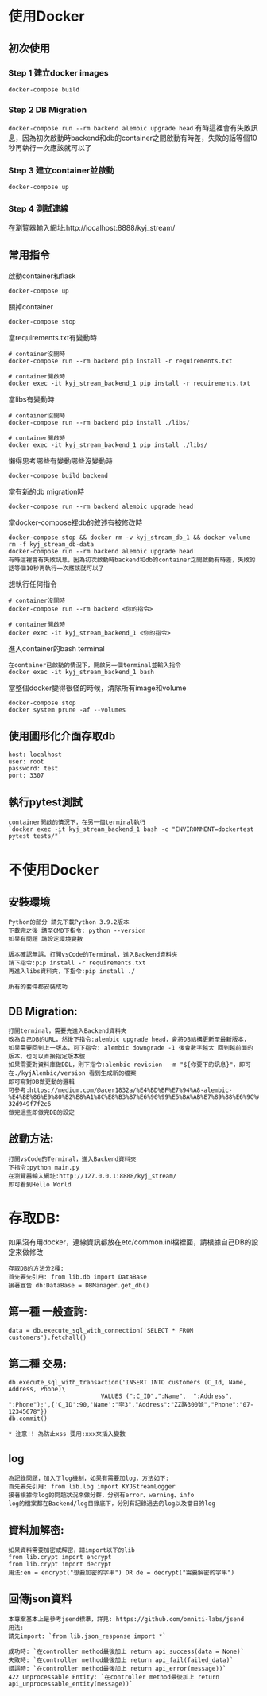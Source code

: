 # 使用Docker
  ## 初次使用
  ### Step 1 建立docker images
  `docker-compose build`

  ### Step 2 DB Migration
  `docker-compose run --rm backend alembic upgrade head`
  有時這裡會有失敗訊息，因為初次啟動時backend和db的container之間啟動有時差，失敗的話等個10秒再執行一次應該就可以了

  ### Step 3 建立container並啟動
  `docker-compose up`

  ### Step 4 測試連線
  在瀏覽器輸入網址:http://localhost:8888/kyj_stream/

  ## 常用指令
  啟動container和flask
  ```
  docker-compose up
  ```

  關掉container
  ```
  docker-compose stop
  ```

  當requirements.txt有變動時
  ```
  # container沒開時
  docker-compose run --rm backend pip install -r requirements.txt

  # container開啟時
  docker exec -it kyj_stream_backend_1 pip install -r requirements.txt
  ```

  當libs有變動時
  ```
  # container沒開時
  docker-compose run --rm backend pip install ./libs/

  # container開啟時
  docker exec -it kyj_stream_backend_1 pip install ./libs/
  ```

  懶得思考哪些有變動哪些沒變動時
  ```
  docker-compose build backend
  ```

  當有新的db migration時
  ```
  docker-compose run --rm backend alembic upgrade head
  ```

  當docker-compose裡db的敘述有被修改時
  ```
  docker-compose stop && docker rm -v kyj_stream_db_1 && docker volume rm -f kyj_stream_db-data
  docker-compose run --rm backend alembic upgrade head
  有時這裡會有失敗訊息，因為初次啟動時backend和db的container之間啟動有時差，失敗的話等個10秒再執行一次應該就可以了
  ```

  想執行任何指令
  ```
  # container沒開時
  docker-compose run --rm backend <你的指令>

  # container開啟時
  docker exec -it kyj_stream_backend_1 <你的指令>
  ```

  進入container的bash terminal
  ```
  在container已啟動的情況下，開啟另一個terminal並輸入指令
  docker exec -it kyj_stream_backend_1 bash
  ```

  當整個docker變得很怪的時候，清除所有image和volume
  ```
  docker-compose stop
  docker system prune -af --volumes
  ```

  ## 使用圖形化介面存取db
    host: localhost
    user: root
    password: test
    port: 3307
  
  ## 執行pytest測試
    container開啟的情況下，在另一個terminal執行
    `docker exec -it kyj_stream_backend_1 bash -c "ENVIRONMENT=dockertest pytest tests/"`

# 不使用Docker
  ## 安裝環境
    Python的部分 請先下載Python 3.9.2版本
    下載完之後 請至CMD下指令: python --version
    如果有問題 請設定環境變數

    版本確認無誤，打開vsCode的Terminal，進入Backend資料夾
    請下指令:pip install -r requirements.txt
    再進入libs資料夾，下指令:pip install ./
    
    所有的套件都安裝成功

  ## DB Migration:
    打開terminal，需要先進入Backend資料夾
    改為自己DB的URL，然後下指令:alembic upgrade head，會將DB結構更新至最新版本，
    如果需要回到上一版本，可下指令: alembic downgrade -1 後會數字越大 回到越前面的版本，也可以直接指定版本號
    如果需要對資料庫做DDL，則下指令:alembic revision  -m "${你要下的訊息}"，即可在./kyjAlembic/version 看到生成新的檔案
    即可寫對DB做更動的邏輯
    可參考:https://medium.com/@acer1832a/%E4%BD%BF%E7%94%A8-alembic-%E4%BE%86%E9%80%B2%E8%A1%8C%E8%B3%87%E6%96%99%E5%BA%AB%E7%89%88%E6%9C%AC%E7%AE%A1%E7%90%86-32d949f7f2c6
    做完這些即做完DB的設定

  ## 啟動方法:
    打開vsCode的Terminal，進入Backend資料夾
    下指令:python main.py
    在瀏覽器輸入網址:http://127.0.0.1:8888/kyj_stream/
    即可看到Hello World

# 存取DB:
  如果沒有用docker，連線資訊都放在etc/common.ini檔裡面，請根據自己DB的設定來做修改
  
  ```
  存取DB的方法分2種:
  首先要先引用: from lib.db import DataBase
  接著宣告 db:DataBase = DBManager.get_db()
  ```

  ## 第一種 一般查詢:  
    data = db.execute_sql_with_connection('SELECT * FROM customers').fetchall()

  ## 第二種 交易:
    db.execute_sql_with_transaction('INSERT INTO customers (C_Id, Name,  Address, Phone)\
                              VALUES (":C_ID",":Name",  ":Address", ":Phone");',{'C_ID':90,'Name':"李3","Address":"ZZ路300號","Phone":"07-12345678"})  
    db.commit()

    * 注意!! 為防止xss 要用:xxx來插入變數

  ## log
    為記錄問題，加入了log機制，如果有需要加log，方法如下:
    首先要先引用: from lib.log import KYJStreamLogger
    接著根據你log的問題狀況來做分群，分別有error、warning、info
    log的檔案都在Backend/log目錄底下，分別有記錄過去的log以及當日的log

  ## 資料加解密:
    如果資料需要加密或解密，請import以下的lib
    from lib.crypt import encrypt
    from lib.crypt import decrypt
    用法:en = encrypt("想要加密的字串") OR de = decrypt("需要解密的字串")
  
  ## 回傳json資料
    本專案基本上是參考jsend標準，詳見: https://github.com/omniti-labs/jsend
    用法:
    請先import: `from lib.json_response import *`

    成功時: `在controller method最後加上 return api_success(data = None)`
    失敗時: `在controller method最後加上 return api_fail(failed_data)`
    錯誤時: `在controller method最後加上 return api_error(message))`
    422 Unprocessable Entity: `在controller method最後加上 return api_unprocessable_entity(message))`
  
    

    
